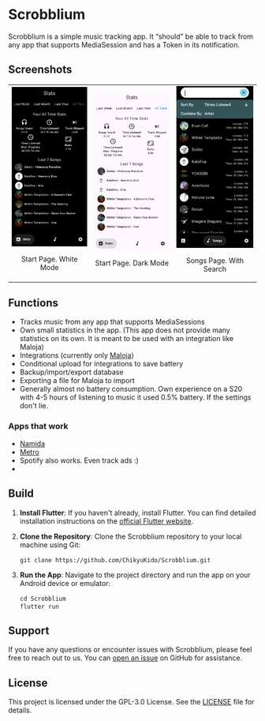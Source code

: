 # Scrobblium

Scrobblium is a simple music tracking app. It “should” be able to track from any app that supports MediaSession and has a Token in its notification.
## Screenshots

<table>
  <tr>
    <td style="text-align: center;">
      <img src="./rmrsc/Screenshot_20240728_015749.png" alt="Screenshot1" width="200">
      <p>Start Page. White Mode</p>
    </td>
    <td style="text-align: center;">
      <img src="./rmrsc/Screenshot_20240728_020028.png" alt="Screenshot2" width="200">
      <p>Start Page. Dark Mode</p>
    </td>
    <td style="text-align: center;">
      <img src="./rmrsc/Screenshot_20240728_020445.png" alt="Screenshot3" width="200">
      <p>Songs Page. With Search</p>
    </td>
  </tr>
</table>

## Functions
- Tracks music from any app that supports MediaSessions
- Own small statistics in the app. (This app does not provide many statistics on its own. It is meant to be used with an integration like Maloja)
- Integrations (currently only [Maloja](https://github.com/krateng/maloja))
- Conditional upload for integrations to save battery
- Backup/import/export database
- Exporting a file for Maloja to import
- Generally almost no battery consumption. Own experience on a S20 with 4-5 hours of listening to music it used 0.5% battery. If the settings don't lie.
### Apps that work
- [Namida](https://github.com/namidaco/namida)
- [Metro](https://github.com/MuntashirAkon/Metro)
- Spotify also works. Even track ads :)
- 
## Build

1. **Install Flutter**: 
   If you haven't already, install Flutter. You can find detailed installation instructions on the [official Flutter website](https://flutter.dev/docs/get-started/install).

2. **Clone the Repository**: 
   Clone the Scrobblium repository to your local machine using Git:

   ```
   git clone https://github.com/ChikyuKido/Scrobblium.git
   ```

3. **Run the App**: 
   Navigate to the project directory and run the app on your Android device or emulator:

   ```
   cd Scrobblium
   flutter run
   ```
## Support

If you have any questions or encounter issues with Scrobblium, please feel free to reach out to us. You can [open an issue](https://github.com/yourusername/scrobblium/issues) on GitHub for assistance.

## License

This project is licensed under the GPL-3.0 License. See the [LICENSE](LICENSE) file for details.
